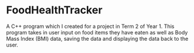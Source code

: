 # FoodHealthTracker
A C++ program which I created for a project in Term 2 of Year 1. This program takes in user input on food items they have eaten as well as Body Mass Index (BMI) data, saving the data and displaying the data back to the user.
